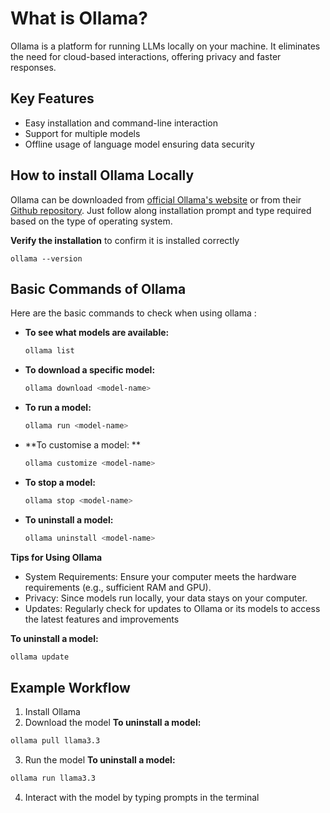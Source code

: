 # What is Ollama?
 Ollama is a platform for running LLMs locally on your machine. It eliminates the need for cloud-based interactions, offering privacy and faster responses.

 ## Key Features
 - Easy installation and command-line interaction
 - Support for multiple models
 - Offline usage of language model ensuring data security
  

##  How to install Ollama Locally
Ollama can be downloaded from  [official Ollama's website](https://ollama.com/ "Ollama") or from their  [Github repository](https://github.com/ollama/ollama "Ollama Github"). Just follow along installation prompt and type required based on the type of operating system. 

**Verify the installation** to confirm it is installed correctly
``` 
ollama --version
```

## Basic Commands of Ollama

Here are the basic commands to check when using ollama :   
 

 
 



- **To see what models are available:**
  ```bash
  ollama list
  ```
- **To download a specific model:**
  ```bash
  ollama download <model-name>
  ```
- **To run a model:**
  ```bash
  ollama run <model-name>
  ```
- **To customise a model: **
  ```bash
  ollama customize <model-name>
  ```
- **To stop a model:**
  ```bash
  ollama stop <model-name>
  ```
- **To uninstall a model:**
  ```bash
  ollama uninstall <model-name>
  ```

**Tips for Using Ollama**
- System Requirements: Ensure your computer meets the hardware requirements (e.g., sufficient RAM and GPU).
- Privacy: Since models run locally, your data stays on your computer.
- Updates: Regularly check for updates to Ollama or its models to access the latest features and improvements

**To uninstall a model:**
  ```bash
  ollama update
  ```
## Example Workflow
1. Install Ollama
2. Download the model
 **To uninstall a model:**
  ```bash
  ollama pull llama3.3
  ```
3. Run the model
**To uninstall a model:**
  ```bash
  ollama run llama3.3
  ``` 
4. Interact with the model by typing prompts in the terminal
